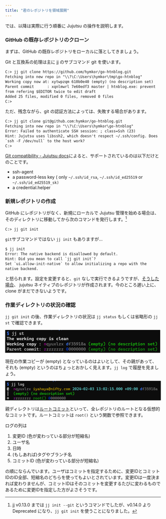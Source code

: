 ```yaml
---
title: "君のレポジトリを領域展開"
---
```

では、以降は実際に行う順番に Jujutsu の操作を説明します。

### GitHub の既存レポジトリのクローン

まずは、GitHub の既存レポジトリをローカルに落としてきましょう。

Git と互換系の処理は主に jj のサブコマンド git を使います。


```
C:> jj git clone https://github.com/hymkor/go-htnblog.git
Fetching into new repo in "\\?\C:\Users\hymkor\tmp\go-htnblog"
Working copy now at: xytwpzqm 610b0e40 (empty) (no description set)
Parent commit      : xqnlmwrl 7e60edf3 master | htnblog.exe: prevent from refering $EDITOR twice to edit draft
Added 25 files, modified 0 files, removed 0 files
C:>
```

ただ、残念ながら、git の認証方法によっては、失敗する場合があります。

```
C:> jj git clone git@github.com:hymkor/go-htnblog.git
Fetching into new repo in "\\?\C:\Users\hymkor\go-htnblog"
Error: Failed to authenticate SSH session: ; class=Ssh (23)
Hint: Jujutsu uses libssh2, which doesn't respect ~/.ssh/config. Does `ssh -F /dev/null` to the host work?
C:>
```

[Git compatibility - Jujutsu docs](https://martinvonz.github.io/jj/latest/git-compatibility/)によると、サポートされているのは以下だけとのことです。

+ ssh-agent
+ a password-less key ( only `~/.ssh/id_rsa`, `~/.ssh/id_ed25519` or `~/.ssh/id_ed25519_sk)`
+ a credential.helper

### 新規レポジトリの作成

GitHub にレポジトリがなく、新規にローカルで Jujutsu 管理を始める場合は、そのディレクトリに移動してから次のコマンドを発行します。[^init-git]

```
C:> jj git init
```

[^init-git]: jj v0.13.0 までは `jj init --git` というコマンドでしたが、v0.14.0 より Deprecated になり、`jj git init` を使うことになりました。

`git`サブコマンドではない `jj init` もありますが…

```
$ jj init
Error: The native backend is disallowed by default.
Hint: Did you mean to call `jj git init`?
Set `ui.allow-init-native` to allow initializing a repo with the native backend.
```

と怒られます。設定を変更すると、`git` なしで実行できるようですが、[そうした場合](https://martinvonz.github.io/jj/latest/git-comparison/#command-equivalence-table)、 jujutsu ネイティブのレポジトリが作成されます。今のところ遅い上に、clone がまだできないようです。

### 作業ディレクトリの状況の確認

`jj git init` の後、作業ディレクトリの状況は `jj status` もしくは省略形の `jj st` で確認できます。

![](/images/jj-init-and-st.png)

現在の作業コピーが (empty) となっているのはよいとして、その親があって、それも (empty) というのはちょっとおかしく見えます。`jj log` で履歴を見ましょう。

![](/images/jj-init-and-log.png)

親ディレクトリは[ルートコミット](https://martinvonz.github.io/jj/latest/glossary/#root-commit)といって、全レポジトリのルートとなる仮想的なコミットです。ルートコミットは `root()` という関数で参照できます。

ログの列は

1. 変更ID (色が変わっている部分が短縮名)
2. ユーザ名
3. 日時
4. (もしあれば)タグやブランチ名
5. コミットID (色が変わっている部分が短縮名)

の順にならんでいます。ユーザはコミットを指定するために、変更IDとコミットIDのID全部、短縮名のどちらを使ってもよいとされています。変更IDは一度決まれば変わりませんが、コミットIDはそのコミットを変更するたびに変わるものであるために変更IDを指定した方がよさそうです。
